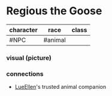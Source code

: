 ---
---

# Regious the Goose

|character|race|class|
|---------|----|-----|
|\#NPC|\#animal||

### visual (picture)

### connections

* [LueEllen](LueEllen.md)'s trusted animal companion 
